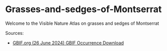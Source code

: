 # Grasses-and-sedges-of-Montserrat

Welcome to the Visible Nature Atlas on grasses and sedges of Montserrat

Sources:
- [GBIF.org (26 June 2024) GBIF Occurrence Download](https://doi.org/10.15468/dl.sn2t4u)